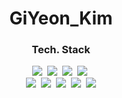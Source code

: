 <div align = center>
<h1>GiYeon_Kim</h1>
<h3>Tech. Stack</h3>
<img src="https://img.shields.io/badge/NodeJS-339933?style=flat-square&logo=NodeJSg&logoColor=white"/></a>&nbsp
<img src="https://img.shields.io/badge/Spring-6DB33F?style=flat-square&logo=NodeJSg&logoColor=white"/></a>&nbsp
<img src="https://img.shields.io/badge/MySQL-4479A1?style=flat-square&logo=MySql&logoColor=white"/></a>&nbsp
<img src="https://img.shields.io/badge/Visual Studio-5C2D91?style=flat-square&logo=Visual Studio&logoColor=white"/></a>&nbsp <br>
<img src="https://img.shields.io/badge/Java-007396?style=flat-square&logo=Java&logoColor=white"/></a>&nbsp
<img src="https://img.shields.io/badge/JavaScript-F7DF1E?style=flat-square&logo=JavaScript&logoColor=white"/></a>&nbsp
<img src="https://img.shields.io/badge/HTML5-E34F26?style=flat-square&logo=HTML5&logoColor=white"/></a>&nbsp
<img src="https://img.shields.io/badge/CSS3-1572B6?style=flat-square&logo=CSS3&logoColor=white"/></a>&nbsp
<img src="https://img.shields.io/badge/Python-3766AB?style=flat-square&logo=Python&logoColor=white"/></a><br>
</div>

